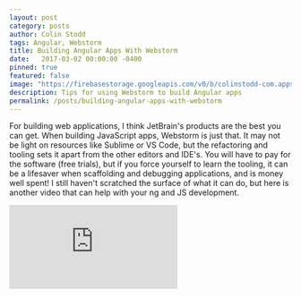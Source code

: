 ```yaml
---
layout: post
category: posts
author: Colin Stodd
tags: Angular, Webstorm
title: Building Angular Apps With Webstorm
date:   2017-03-02 00:00:00 -0400
pinned: true
featured: false
image: "https://firebasestorage.googleapis.com/v0/b/colinstodd-com.appspot.com/o/images%2F2019%2Fwebstormangular-min.png?alt=media&token=9914a740-a6e5-4d01-a5b9-ebd540311594"
description: Tips for using Webstorm to build Angular apps
permalink: /posts/building-angular-apps-with-webstorm
---
```


For building web applications, I think JetBrain's products are the best you can get. When building JavaScript apps, Webstorm is just that. It may not be light on resources like Sublime or VS Code, but the refactoring and tooling sets it apart from the other editors and IDE's. You will have to pay for the software (free trials), but if you force yourself to learn the tooling, it can be a lifesaver when scaffolding and debugging applications, and is money well spent! I still haven't scratched the surface of what it can do, but here is another video that can help with your ng and JS development.

<iframe width="auto" height="auto" src="https://www.youtube.com/embed/upgjCMHGpwo" frameborder="0" allow="accelerometer; autoplay; encrypted-media; gyroscope; picture-in-picture" allowfullscreen class="image fit"></iframe>